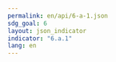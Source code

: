 ```yaml
---
permalink: en/api/6-a-1.json
sdg_goal: 6
layout: json_indicator
indicator: "6.a.1"
lang: en
---
```

